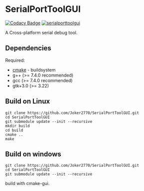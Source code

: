 # SerialPortToolGUI

[![Codacy Badge](https://api.codacy.com/project/badge/Grade/3efc027964764539b02e58ae1b8ba422)](https://app.codacy.com/gh/Joker2770/SerialPortToolGUI?utm_source=github.com&utm_medium=referral&utm_content=Joker2770/SerialPortToolGUI&utm_campaign=Badge_Grade_Settings)
[![serialporttoolgui](https://snapcraft.io/serialporttoolgui/badge.svg)](https://snapcraft.io/serialporttoolgui)

A Cross-platform serial debug tool.

## Dependencies
Required:
*   [cmake](http://www.cmake.org) - buildsystem
*   g++ (>= 7.4.0 recommended)
*   gcc (>= 7.4.0 recommended)
*   gtk+3.0 (>= 3.22)

## Build on Linux
~~~
git clone https://github.com/Joker2770/SerialPortToolGUI.git
cd SerialPortToolGUI
git submodule update --init --recursive
mkdir build
cd build
cmake ..
make
~~~

## Build on windows
~~~
git clone https://github.com/Joker2770/SerialPortToolGUI.git
cd SerialPortToolGUI
git submodule update --init --recursive
~~~
build with cmake-gui.
